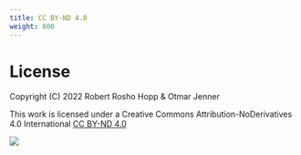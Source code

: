 ```yaml
---
title: CC BY-ND 4.0
weight: 800
---
```



# License

Copyright (C) 2022 Robert Rosho Hopp & Otmar Jenner

This work is licensed under a
Creative Commons Attribution-NoDerivatives 4.0 International
[CC BY-ND 4.0](http://creativecommons.org/licenses/by-nd/4.0/)

![](https://i.creativecommons.org/l/by-nd/4.0/88x31.png)

